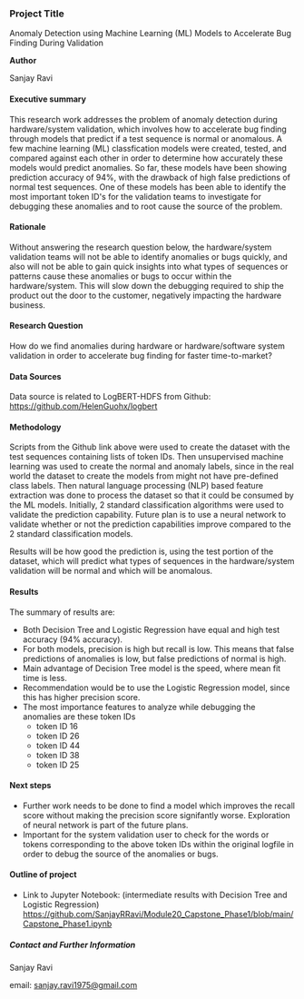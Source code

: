 ### Project Title
Anomaly Detection using Machine Learning (ML) Models to Accelerate Bug Finding During Validation

**Author**

Sanjay Ravi

#### Executive summary
This research work addresses the problem of anomaly detection during hardware/system validation, which involves how to accelerate bug finding through models that predict if a test sequence is normal or anomalous.  A few machine learning (ML) classfication models were created, tested, and compared against each other in order to determine how accurately these models would predict anomalies.  So far, these models have been showing prediction accuracy of 94%, with the drawback of high false predictions of normal test sequences.  One of these models has been able to identify the most important token ID's for the validation teams to investigate for debugging these anomalies and to root cause the source of the problem.

#### Rationale
Without answering the research question below, the hardware/system validation teams will not be able to identify anomalies or bugs quickly, and also will not be able to gain quick insights into what types of sequences or patterns cause these anomalies or bugs to occur within the hardware/system.  This will slow down the debugging required to ship the product out the door to the customer, negatively impacting the hardware business.

#### Research Question
How do we find anomalies during hardware or hardware/software system validation in order to accelerate bug finding for faster time-to-market?

#### Data Sources
Data source is related to LogBERT-HDFS from Github:
https://github.com/HelenGuohx/logbert

#### Methodology
Scripts from the Github link above were used to create the dataset with the test sequences containing lists of token IDs.  Then unsupervised machine learning was used to create the normal and anomaly labels, since in the real world the dataset to create the models from might not have pre-defined class labels.  Then natural language processing (NLP) based feature extraction was done to process the dataset so that it could be consumed by the ML models.  Initially, 2 standard classification algorithms were used to validate the prediction capability.  Future plan is to use a neural network to validate whether or not the prediction capabilities improve compared to the 2 standard classification models.

Results will be how good the prediction is, using the test portion of the dataset, which will predict what types of sequences in the hardware/system validation will be normal and which will be anomalous.

#### Results
The summary of results are:
* Both Decision Tree and Logistic Regression have equal and high test accuracy (94% accuracy).
* For both models, precision is high but recall is low. This means that false predictions of anomalies is low, but false predictions of normal is high.
* Main advantage of Decision Tree model is the speed, where mean fit time is less.
* Recommendation would be to use the Logistic Regression model, since this has higher precision score.
* The most importance features to analyze while debugging the anomalies are these token IDs
    * token ID 16
    * token ID 26
    * token ID 44
    * token ID 38
    * token ID 25

#### Next steps
* Further work needs to be done to find a model which improves the recall score without making the precision score signifantly worse.  Exploration of neural network is part of the future plans.
* Important for the system validation user to check for the words or tokens corresponding to the above token IDs within the original logfile in order to debug the source of the anomalies or bugs.

#### Outline of project

- Link to Jupyter Notebook: (intermediate results with Decision Tree and Logistic Regression)
https://github.com/SanjayRRavi/Module20_Capstone_Phase1/blob/main/Capstone_Phase1.ipynb


##### Contact and Further Information

Sanjay Ravi

email: sanjay.ravi1975@gmail.com


